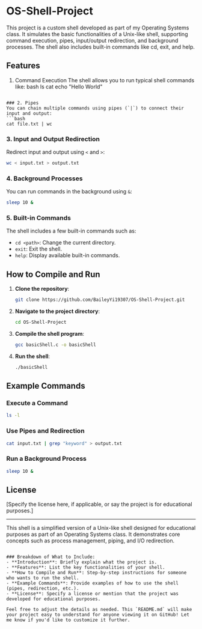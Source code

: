 # OS-Shell-Project
This project is a custom shell developed as part of my Operating Systems class. It simulates the basic functionalities of a Unix-like shell, supporting command execution, pipes, input/output redirection, and background processes. The shell also includes built-in commands like cd, exit, and help.


## Features

1. Command Execution
The shell allows you to run typical shell commands like:
bash
ls
cat
echo "Hello World"
```

### 2. Pipes
You can chain multiple commands using pipes (`|`) to connect their input and output:
```bash
cat file.txt | wc
```

### 3. Input and Output Redirection
Redirect input and output using `<` and `>`:
```bash
wc < input.txt > output.txt
```

### 4. Background Processes
You can run commands in the background using `&`:
```bash
sleep 10 &
```

### 5. Built-in Commands
The shell includes a few built-in commands such as:
- `cd <path>`: Change the current directory.
- `exit`: Exit the shell.
- `help`: Display available built-in commands.

## How to Compile and Run

1. **Clone the repository**:
   ```bash
   git clone https://github.com/BaileyYi19307/OS-Shell-Project.git
   ```

2. **Navigate to the project directory**:
   ```bash
   cd OS-Shell-Project
   ```

3. **Compile the shell program**:
   ```bash
   gcc basicShell.c -o basicShell
   ```

4. **Run the shell**:
   ```bash
   ./basicShell
   ```

## Example Commands

### Execute a Command
```bash
ls -l
```

### Use Pipes and Redirection
```bash
cat input.txt | grep "keyword" > output.txt
```

### Run a Background Process
```bash
sleep 10 &
```

## License

[Specify the license here, if applicable, or say the project is for educational purposes.]

---

This shell is a simplified version of a Unix-like shell designed for educational purposes as part of an Operating Systems class. It demonstrates core concepts such as process management, piping, and I/O redirection.
```

### Breakdown of What to Include:
- **Introduction**: Briefly explain what the project is.
- **Features**: List the key functionalities of your shell.
- **How to Compile and Run**: Step-by-step instructions for someone who wants to run the shell.
- **Example Commands**: Provide examples of how to use the shell (pipes, redirection, etc.).
- **License**: Specify a license or mention that the project was developed for educational purposes.

Feel free to adjust the details as needed. This `README.md` will make your project easy to understand for anyone viewing it on GitHub! Let me know if you'd like to customize it further.
